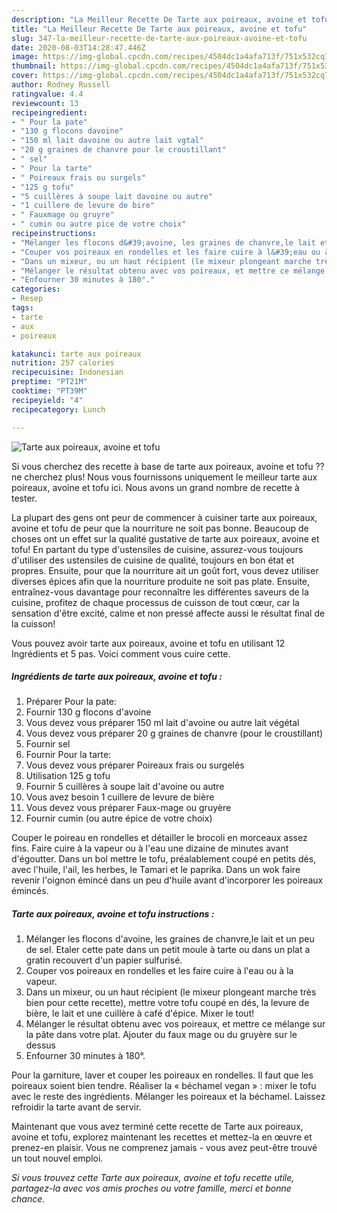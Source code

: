 ```yaml
---
description: "La Meilleur Recette De Tarte aux poireaux, avoine et tofu"
title: "La Meilleur Recette De Tarte aux poireaux, avoine et tofu"
slug: 347-la-meilleur-recette-de-tarte-aux-poireaux-avoine-et-tofu
date: 2020-08-03T14:28:47.446Z
image: https://img-global.cpcdn.com/recipes/4504dc1a4afa713f/751x532cq70/tarte-aux-poireaux-avoine-et-tofu-photo-principale-de-la-recette.jpg
thumbnail: https://img-global.cpcdn.com/recipes/4504dc1a4afa713f/751x532cq70/tarte-aux-poireaux-avoine-et-tofu-photo-principale-de-la-recette.jpg
cover: https://img-global.cpcdn.com/recipes/4504dc1a4afa713f/751x532cq70/tarte-aux-poireaux-avoine-et-tofu-photo-principale-de-la-recette.jpg
author: Rodney Russell
ratingvalue: 4.4
reviewcount: 13
recipeingredient:
- " Pour la pate"
- "130 g flocons davoine"
- "150 ml lait davoine ou autre lait vgtal"
- "20 g graines de chanvre pour le croustillant"
- " sel"
- " Pour la tarte"
- " Poireaux frais ou surgels"
- "125 g tofu"
- "5 cuillères à soupe lait davoine ou autre"
- "1 cuillere de levure de bire"
- " Fauxmage ou gruyre"
- " cumin ou autre pice de votre choix"
recipeinstructions:
- "Mélanger les flocons d&#39;avoine, les graines de chanvre,le lait et un peu de sel. Etaler cette pate dans un petit moule à tarte ou dans un plat a gratin recouvert d&#39;un papier sulfurisé."
- "Couper vos poireaux en rondelles et les faire cuire à l&#39;eau ou à la vapeur."
- "Dans un mixeur, ou un haut récipient (le mixeur plongeant marche très bien pour cette recette), mettre votre tofu coupé en dés, la levure de bière, le lait et une cuillère à café d&#39;épice. Mixer le tout!"
- "Mélanger le résultat obtenu avec vos poireaux, et mettre ce mélange sur la pâte dans votre plat. Ajouter du faux mage ou du gruyère sur le dessus"
- "Enfourner 30 minutes à 180°."
categories:
- Resep
tags:
- tarte
- aux
- poireaux

katakunci: tarte aux poireaux 
nutrition: 257 calories
recipecuisine: Indonesian
preptime: "PT21M"
cooktime: "PT39M"
recipeyield: "4"
recipecategory: Lunch

---
```



![Tarte aux poireaux, avoine et tofu](https://img-global.cpcdn.com/recipes/4504dc1a4afa713f/751x532cq70/tarte-aux-poireaux-avoine-et-tofu-photo-principale-de-la-recette.jpg)

Si vous cherchez des recette à base de tarte aux poireaux, avoine et tofu ?? ne cherchez plus! Nous vous fournissons uniquement le meilleur tarte aux poireaux, avoine et tofu ici. Nous avons un grand nombre de recette à tester.

La plupart des gens ont peur de commencer à cuisiner tarte aux poireaux, avoine et tofu de peur que la nourriture ne soit pas bonne. Beaucoup de choses ont un effet sur la qualité gustative de tarte aux poireaux, avoine et tofu! En partant du type d'ustensiles de cuisine, assurez-vous toujours d'utiliser des ustensiles de cuisine de qualité, toujours en bon état et propres. Ensuite, pour que la nourriture ait un goût fort, vous devez utiliser diverses épices afin que la nourriture produite ne soit pas plate. Ensuite, entraînez-vous davantage pour reconnaître les différentes saveurs de la cuisine, profitez de chaque processus de cuisson de tout cœur, car la sensation d'être excité, calme et non pressé affecte aussi le résultat final de la cuisson!

<!--inarticleads1-->

Vous pouvez avoir tarte aux poireaux, avoine et tofu en utilisant 12 Ingrédients et 5 pas. Voici comment vous cuire cette.

##### Ingrédients de tarte aux poireaux, avoine et tofu :

1. Préparer  Pour la pate:
1. Fournir 130 g flocons d&#39;avoine
1. Vous devez vous préparer 150 ml lait d&#39;avoine ou autre lait végétal
1. Vous devez vous préparer 20 g graines de chanvre (pour le croustillant)
1. Fournir  sel
1. Fournir  Pour la tarte:
1. Vous devez vous préparer  Poireaux frais ou surgelés
1. Utilisation 125 g tofu
1. Fournir 5 cuillères à soupe lait d&#39;avoine ou autre
1. Vous avez besoin 1 cuillere de levure de bière
1. Vous devez vous préparer  Faux-mage ou gruyère
1. Fournir  cumin (ou autre épice de votre choix)


Couper le poireau en rondelles et détailler le brocoli en morceaux assez fins. Faire cuire à la vapeur ou à l&#39;eau une dizaine de minutes avant d&#39;égoutter. Dans un bol mettre le tofu, préalablement coupé en petits dés, avec l&#39;huile, l&#39;ail, les herbes, le Tamari et le paprika. Dans un wok faire revenir l&#39;oignon émincé dans un peu d&#39;huile avant d&#39;incorporer les poireaux émincés. 

<!--inarticleads2-->

##### Tarte aux poireaux, avoine et tofu instructions :

1. Mélanger les flocons d&#39;avoine, les graines de chanvre,le lait et un peu de sel. Etaler cette pate dans un petit moule à tarte ou dans un plat a gratin recouvert d&#39;un papier sulfurisé.
1. Couper vos poireaux en rondelles et les faire cuire à l&#39;eau ou à la vapeur.
1. Dans un mixeur, ou un haut récipient (le mixeur plongeant marche très bien pour cette recette), mettre votre tofu coupé en dés, la levure de bière, le lait et une cuillère à café d&#39;épice. Mixer le tout!
1. Mélanger le résultat obtenu avec vos poireaux, et mettre ce mélange sur la pâte dans votre plat. Ajouter du faux mage ou du gruyère sur le dessus
1. Enfourner 30 minutes à 180°.


Pour la garniture, laver et couper les poireaux en rondelles. Il faut que les poireaux soient bien tendre. Réaliser la « béchamel vegan » : mixer le tofu avec le reste des ingrédients. Mélanger les poireaux et la béchamel. Laissez refroidir la tarte avant de servir. 

<!--inarticleads1-->

<p>
Maintenant que vous avez terminé cette recette de Tarte aux poireaux, avoine et tofu, explorez maintenant les recettes et mettez-la en œuvre et prenez-en plaisir. Vous ne comprenez jamais - vous avez peut-être trouvé un tout nouvel emploi.
</p>

<p>
<i>Si vous trouvez cette Tarte aux poireaux, avoine et tofu recette utile, partagez-la avec vos amis proches ou votre famille, merci et bonne chance.</i>
</p>
